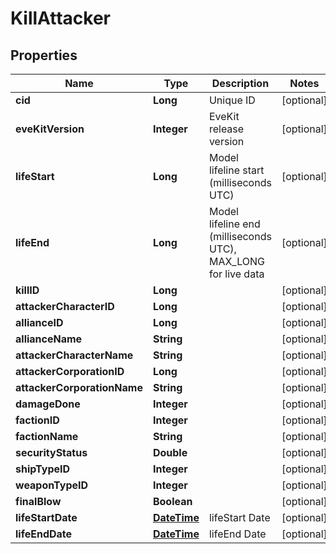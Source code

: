 
# KillAttacker

## Properties
Name | Type | Description | Notes
------------ | ------------- | ------------- | -------------
**cid** | **Long** | Unique ID |  [optional]
**eveKitVersion** | **Integer** | EveKit release version |  [optional]
**lifeStart** | **Long** | Model lifeline start (milliseconds UTC) |  [optional]
**lifeEnd** | **Long** | Model lifeline end (milliseconds UTC), MAX_LONG for live data |  [optional]
**killID** | **Long** |  |  [optional]
**attackerCharacterID** | **Long** |  |  [optional]
**allianceID** | **Long** |  |  [optional]
**allianceName** | **String** |  |  [optional]
**attackerCharacterName** | **String** |  |  [optional]
**attackerCorporationID** | **Long** |  |  [optional]
**attackerCorporationName** | **String** |  |  [optional]
**damageDone** | **Integer** |  |  [optional]
**factionID** | **Integer** |  |  [optional]
**factionName** | **String** |  |  [optional]
**securityStatus** | **Double** |  |  [optional]
**shipTypeID** | **Integer** |  |  [optional]
**weaponTypeID** | **Integer** |  |  [optional]
**finalBlow** | **Boolean** |  |  [optional]
**lifeStartDate** | [**DateTime**](DateTime.md) | lifeStart Date |  [optional]
**lifeEndDate** | [**DateTime**](DateTime.md) | lifeEnd Date |  [optional]



